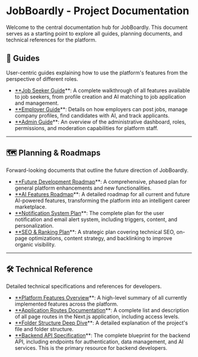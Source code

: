 # JobBoardly - Project Documentation

Welcome to the central documentation hub for JobBoardly. This document serves as a starting point to explore all guides, planning documents, and technical references for the platform.

## 📖 Guides

User-centric guides explaining how to use the platform's features from the perspective of different roles.

- [\*\*Job Seeker Guide](./guides/01-job-seeker-guide.md)\*\*: A complete walkthrough of all features available to job seekers, from profile creation and AI matching to job application and management.
- [\*\*Employer Guide](./guides/02-employer-guide.md)\*\*: Details on how employers can post jobs, manage company profiles, find candidates with AI, and track applicants.
- [\*\*Admin Guide](./guides/03-admin-guide.md)\*\*: An overview of the administrative dashboard, roles, permissions, and moderation capabilities for platform staff.

---

## 🗺️ Planning & Roadmaps

Forward-looking documents that outline the future direction of JobBoardly.

- [\*\*Future Development Roadmap](./planning/01-future-development-roadmap.md)\*\*: A comprehensive, phased plan for general platform enhancements and new functionalities.
- [\*\*AI Features Roadmap](./planning/02-ai-features-roadmap.md)\*\*: A detailed roadmap for all current and future AI-powered features, transforming the platform into an intelligent career marketplace.
- [\*\*Notification System Plan](./planning/03-notification-system-plan.md)\*\*: The complete plan for the user notification and email alert system, including triggers, content, and personalization.
- [\*\*SEO & Ranking Plan](./planning/alanning/04-seo-ranking-plan.md)\*\*: A strategic plan covering technical SEO, on-page optimizations, content strategy, and backlinking to improve organic visibility.

---

## 🛠️ Technical Reference

Detailed technical specifications and references for developers.

- [\*\*Platform Features Overview](./reference/01-platform-features-overview.md)\*\*: A high-level summary of all currently implemented features across the platform.
- [\*\*Application Routes Documentation](./reference/02-routes-documentation.md)\*\*: A complete list and description of all page routes in the Next.js application, including access levels.
- [\*\*Folder Structure Deep Dive](./reference/04-folder-structure-deep-dive.md)\*\*: A detailed explanation of the project's file and folder structure.
- [\*\*Backend API Specification](./api/v1/README.md)\*\*: The complete blueprint for the backend API, including endpoints for authentication, data management, and AI services. This is the primary resource for backend developers.

